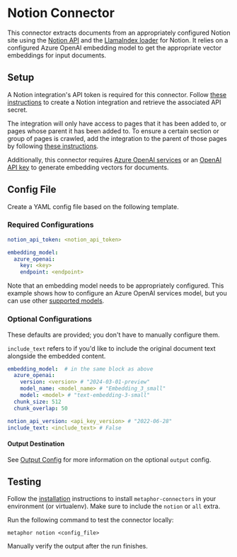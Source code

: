# Notion Connector

This connector extracts documents from an appropriately configured Notion site using the [Notion API](https://developers.notion.com/reference/intro) and the [LlamaIndex loader](https://llamahub.ai/l/notion) for Notion. It relies on a configured Azure OpenAI embedding model to get the appropriate vector embeddings for input documents.

## Setup

A Notion integration's API token is required for this connector. Follow [these instructions](https://developers.notion.com/docs/create-a-notion-integration#create-your-integration-in-notion) to create a Notion integration and retrieve the associated API secret. 

The integration will only have access to pages that it has been added to, or pages whose parent it has been added to. To ensure a certain section or group of pages is crawled, add the integration to the parent of those pages by following [these instructions](https://developers.notion.com/docs/create-a-notion-integration#give-your-integration-page-permissions).

Additionally, this connector requires [Azure OpenAI services](https://azure.microsoft.com/en-us/products/ai-services/openai-service) or an [OpenAI API key](https://platform.openai.com) to generate embedding vectors for documents.

## Config File

Create a YAML config file based on the following template.

### Required Configurations

```yaml
notion_api_token: <notion_api_token>

embedding_model:
  azure_openai:
    key: <key>
    endpoint: <endpoint>
```

Note that an embedding model needs to be appropriately configured. This example shows how to configure an Azure OpenAI services model, but you can use other [supported models](/docs/embeddings.md).

### Optional Configurations

These defaults are provided; you don't have to manually configure them.

`include_text` refers to if you'd like to include the original document text alongside the embedded content.

```yaml
embedding_model:  # in the same block as above
  azure_openai:
    version: <version> # "2024-03-01-preview"
    model_name: <model_name> # "Embedding_3_small"
    model: <model> # "text-embedding-3-small"
  chunk_size: 512
  chunk_overlap: 50

notion_api_version: <api_key_version> # "2022-06-28"
include_text: <include_text> # False
```

#### Output Destination

See [Output Config](../common/docs/output.md) for more information on the optional `output` config.

## Testing

Follow the [installation](../../README.md) instructions to install `metaphor-connectors` in your environment (or virtualenv). Make sure to include the `notion` or `all` extra.

Run the following command to test the connector locally:

```shell
metaphor notion <config_file>
```

Manually verify the output after the run finishes.